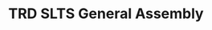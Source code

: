 ---
title: TRD SLTS General Assembly
redirect_to: https://lettucemeet.com/l/ZneMa
redirect_from: 
  - /TRDSLTSGA23
  - /trdsltsga23
---